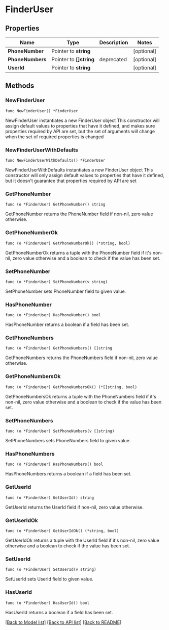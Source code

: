 # FinderUser

## Properties

Name | Type | Description | Notes
------------ | ------------- | ------------- | -------------
**PhoneNumber** | Pointer to **string** |  | [optional] 
**PhoneNumbers** | Pointer to **[]string** | deprecated | [optional] 
**UserId** | Pointer to **string** |  | [optional] 

## Methods

### NewFinderUser

`func NewFinderUser() *FinderUser`

NewFinderUser instantiates a new FinderUser object
This constructor will assign default values to properties that have it defined,
and makes sure properties required by API are set, but the set of arguments
will change when the set of required properties is changed

### NewFinderUserWithDefaults

`func NewFinderUserWithDefaults() *FinderUser`

NewFinderUserWithDefaults instantiates a new FinderUser object
This constructor will only assign default values to properties that have it defined,
but it doesn't guarantee that properties required by API are set

### GetPhoneNumber

`func (o *FinderUser) GetPhoneNumber() string`

GetPhoneNumber returns the PhoneNumber field if non-nil, zero value otherwise.

### GetPhoneNumberOk

`func (o *FinderUser) GetPhoneNumberOk() (*string, bool)`

GetPhoneNumberOk returns a tuple with the PhoneNumber field if it's non-nil, zero value otherwise
and a boolean to check if the value has been set.

### SetPhoneNumber

`func (o *FinderUser) SetPhoneNumber(v string)`

SetPhoneNumber sets PhoneNumber field to given value.

### HasPhoneNumber

`func (o *FinderUser) HasPhoneNumber() bool`

HasPhoneNumber returns a boolean if a field has been set.

### GetPhoneNumbers

`func (o *FinderUser) GetPhoneNumbers() []string`

GetPhoneNumbers returns the PhoneNumbers field if non-nil, zero value otherwise.

### GetPhoneNumbersOk

`func (o *FinderUser) GetPhoneNumbersOk() (*[]string, bool)`

GetPhoneNumbersOk returns a tuple with the PhoneNumbers field if it's non-nil, zero value otherwise
and a boolean to check if the value has been set.

### SetPhoneNumbers

`func (o *FinderUser) SetPhoneNumbers(v []string)`

SetPhoneNumbers sets PhoneNumbers field to given value.

### HasPhoneNumbers

`func (o *FinderUser) HasPhoneNumbers() bool`

HasPhoneNumbers returns a boolean if a field has been set.

### GetUserId

`func (o *FinderUser) GetUserId() string`

GetUserId returns the UserId field if non-nil, zero value otherwise.

### GetUserIdOk

`func (o *FinderUser) GetUserIdOk() (*string, bool)`

GetUserIdOk returns a tuple with the UserId field if it's non-nil, zero value otherwise
and a boolean to check if the value has been set.

### SetUserId

`func (o *FinderUser) SetUserId(v string)`

SetUserId sets UserId field to given value.

### HasUserId

`func (o *FinderUser) HasUserId() bool`

HasUserId returns a boolean if a field has been set.


[[Back to Model list]](../README.md#documentation-for-models) [[Back to API list]](../README.md#documentation-for-api-endpoints) [[Back to README]](../README.md)


